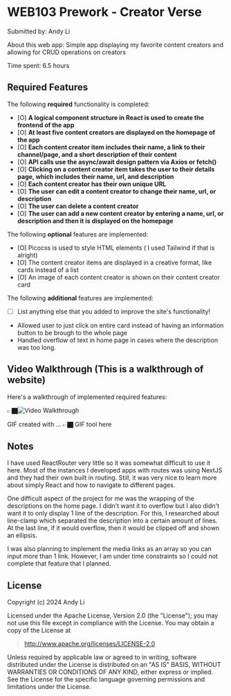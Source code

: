 # WEB103 Prework - Creator Verse

Submitted by: Andy Li

About this web app: Simple app displaying my favorite content creators and allowing for CRUD operations on creators

Time spent: 6.5 hours

## Required Features

The following **required** functionality is completed:

<!-- 👉🏿👉🏿👉🏿 Make sure to check off completed functionality below -->
- [O] **A logical component structure in React is used to create the frontend of the app**
- [O] **At least five content creators are displayed on the homepage of the app**
- [O] **Each content creator item includes their name, a link to their channel/page, and a short description of their content**
- [O] **API calls use the async/await design pattern via Axios or fetch()**
- [O] **Clicking on a content creator item takes the user to their details page, which includes their name, url, and description**
- [O] **Each content creator has their own unique URL**
- [O] **The user can edit a content creator to change their name, url, or description**
- [O] **The user can delete a content creator**
- [O] **The user can add a new content creator by entering a name, url, or description and then it is displayed on the homepage**

The following **optional** features are implemented:

- [O] Picocss is used to style HTML elements ( I used Tailwind if that is alright)
- [O] The content creator items are displayed in a creative format, like cards instead of a list
- [O] An image of each content creator is shown on their content creator card

The following **additional** features are implemented:

* [ ] List anything else that you added to improve the site's functionality!

- Allowed user to just click on entire card instead of having an information button to be brough to the whole page
- Handled overflow of text in home page in cases where the description was too long. 


## Video Walkthrough (This is a walkthrough of website)

Here's a walkthrough of implemented required features:

👉🏿<img src='http://i.imgur.com/link/to/your/gif/file.gif' title='Video Walkthrough' width='' alt='Video Walkthrough' />

<!-- Replace this with whatever GIF tool you used! -->
GIF created with ...  👉🏿 GIF tool here
<!-- Recommended tools:
[Kap](https://getkap.co/) for macOS
[ScreenToGif](https://www.screentogif.com/) for Windows
[peek](https://github.com/phw/peek) for Linux. -->

## Notes

I have used ReactRouter very little so it was somewhat difficult to use it here. Most of the instances I developed apps with routes was using NextJS and they had their own built in routing. Still, it was very nice to learn more about simply React and how to navigate to different pages.

One difficult aspect of the project for me was the wrapping of the descriptions on the home page. I didn't want it to overflow but I also didn't want it to only display 1 line of the description. For this, I researched about line-clamp which separated the description into a certain amount of lines. At the last line, if it would overflow, then it would be clipped off and shown an ellipsis. 

I was also planning to implement the media links as an array so you can input more than 1 link. However, I am under time constraints so I could not complete that feature that I planned. 

## License

Copyright (c) 2024 Andy Li

Licensed under the Apache License, Version 2.0 (the "License"); you may not use this file except in compliance with the License. You may obtain a copy of the License at

> http://www.apache.org/licenses/LICENSE-2.0

Unless required by applicable law or agreed to in writing, software distributed under the License is distributed on an "AS IS" BASIS, WITHOUT WARRANTIES OR CONDITIONS OF ANY KIND, either express or implied. See the License for the specific language governing permissions and limitations under the License.